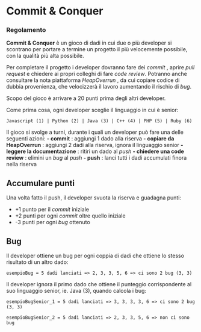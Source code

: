 # Commit & Conquer

### Regolamento

**Commit & Conquer** è un gioco di dadi in cui due o più developer si scontrano per portare a
termine un progetto il più velocemente possibile, con la qualità più alta possibile.

Per completare il progetto i developer dovranno fare dei _commit_ , aprire _pull request_ e chiedere ai
propri colleghi di fare _code review_. Potranno anche consultare la nota piattaforma _HeapOverrun_ ,
da cui copiare codice di dubbia provenienza, che velocizzerà il lavoro aumentando il rischio di _bug_.

Scopo del gioco è arrivare a 20 punti prima degli altri developer.

Come prima cosa, ogni developer sceglie il linguaggio in cui è senior:

```
Javascript (1) | Python (2) | Java (3) | C++ (4) | PHP (5) | Ruby (6)
```

Il gioco si svolge a turni, durante i quali un developer può fare una delle seguenti azioni:
**- commit** : aggiungi 1 dado alla riserva
**- copiare da HeapOverrun** : aggiungi 2 dadi alla riserva, ignora il linguaggio senior
**- leggere la documentazione** : ritiri un dado al _push_
**- chiedere una code review** : elimini un _bug_ al _push_
**- push** : lanci tutti i dadi accumulati finora nella riserva

## Accumulare punti

Una volta fatto il push, il developer svuota la riserva e guadagna punti:
- +1 punto per il _commit_ iniziale
- +2 punti per ogni _commit_ oltre quello iniziale
- -3 punti per ogni _bug_ ottenuto

## Bug

Il developer ottiene un bug per ogni coppia di dadi che ottiene lo stesso risultato di un altro dado:
```
esempioBug = 5 dadi lanciati => 2, 3, 3, 5, 6 => ci sono 2 bug (3, 3)
```

Il developer ignora il primo dado che ottiene il punteggio corrispondente al suo linguaggio
senior, ie. Java (3), quando calcola i bug:
```
esempioBugSenior_1 = 5 dadi lanciati => 3, 3, 3, 3, 6 => ci sono 2 bug (3, 3)

esempioBugSenior_2 = 5 dadi lanciati => 2, 3, 3, 5, 6 => non ci sono bug
```
